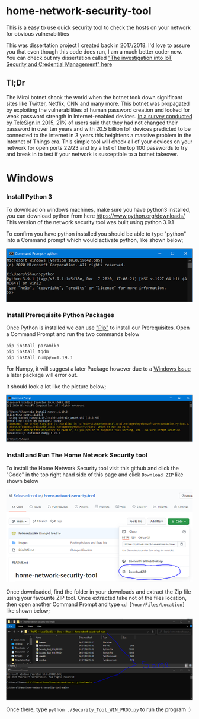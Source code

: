 # home-network-security-tool
This is a easy to use quick security tool to check the hosts on your network for obvious vulnerabilities

This was dissertation project I created back in 2017/2018. I'd love to assure you that even though this code does run, I am a much better coder now. You can check out my dissertation called ["The investigation into IoT Security and Credential Management" here](https://drive.google.com/file/d/1g9ITfKl4SnVJKctgFr_E-rjV_ydnuF1Z/view?usp=sharing)

## Tl;Dr

The Mirai botnet shook the world when the botnet took down significant sites like Twitter, Netflix, CNN and many more. This botnet was propagated by exploiting the vulnerabilities of human password creation and looked for weak password strength in Internet-enabled devices. [In a survey conducted by TeleSign in 2015](https://www.entrepreneur.com/article/246902), 21% of users said that they had not changed their password in over ten years and with 20.5 billion IoT devices predicted to be connected to the internet in 3 years this heightens a massive problem in the Internet of Things era. This simple tool will check all of your devices on your network for open ports 22/23 and try a list of the top 100 passwords to try and break in to test if your network is susceptible to a botnet takeover.

# Windows
### Install Python 3
To download on windows machines, make sure you have python3 installed, you can download python from here https://www.python.org/downloads/
This version of the network security tool was built using python 3.9.1

To confirm you have python installed you should be able to type "python" into a Command prompt which would activate python, like shown below;

![Python in Command Line](https://github.com/Releasedcookie/home-network-security-tool/blob/main/Images/Python_CMD.PNG?raw=true)

### Install Prerequisite Python Packages
Once Python is installed we can use ["Pip"](https://pypi.org/project/pip/) to install our Prerequisites. Open a Command Prompt and run the two commands below
```
pip install paramiko
pip install tqdm
pip install numpy==1.19.3
```

For Numpy, it will suggest a later Package however due to a [Windows Issue](https://developercommunity.visualstudio.com/content/problem/1207405/fmod-after-an-update-to-windows-2004-is-causing-a.html) a later package will error out.

It should look a lot like the picture below;

![Installing Numpy using Pip](https://github.com/Releasedcookie/home-network-security-tool/blob/main/Images/pip_install.PNG?raw=true)

### Install and Run The Home Network Security tool
To install the Home Network Security tool visit this github and click the "Code" in the top right hand side of this page and click `Download ZIP` like shown below

![Downloading the ZIP File from Github](https://github.com/Releasedcookie/home-network-security-tool/blob/main/Images/download_zip.PNG?raw=true)

Once downloaded, find the folder in your downloads and extract the Zip file using your favourite ZIP tool.
Once extracted take not of the files location, then open another Command Prompt and type `cd [Your/Files/Location]` like shown below;

![CMD where is file](https://github.com/Releasedcookie/home-network-security-tool/blob/main/Images/files_location.PNG?raw=true)

Once there, type `python ./Security_Tool_WIN_PROD.py` to run the program :)
